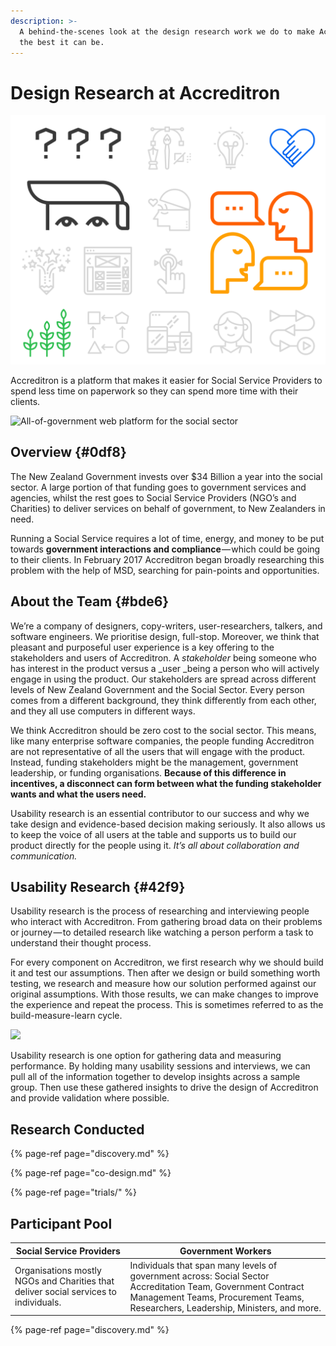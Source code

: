 ```yaml
---
description: >-
  A behind-the-scenes look at the design research work we do to make Accreditron
  the best it can be.
---
```


# Design Research at Accreditron





![](.gitbook/assets/design.png)

  
Accreditron is a platform that makes it easier for Social Service Providers to spend less time on paperwork so they can spend more time with their clients. 

![All-of-government web platform for the social sector](https://cdn-images-1.medium.com/max/800/1*H_HzVpo7CRl1ncp29CHs1w.png)

## Overview {#0df8}

The New Zealand Government invests over $34 Billion a year into the social sector. A large portion of that funding goes to government services and agencies, whilst the rest goes to Social Service Providers \(NGO’s and Charities\) to deliver services on behalf of government, to New Zealanders in need.

Running a Social Service requires a lot of time, energy, and money to be put towards **government interactions **and** compliance** — which could be going to their clients. In February 2017 Accreditron began broadly researching this problem with the help of MSD, searching for pain-points and opportunities.

## About the Team {#bde6}

We’re a company of designers, copy-writers, user-researchers, talkers, and software engineers. We prioritise design, full-stop. Moreover, we think that pleasant and purposeful user experience is a key offering to the stakeholders and users of Accreditron. A _stakeholder_ being someone who has interest in the product versus a _user _being a person who will actively engage in using the product. Our stakeholders are spread across different levels of New Zealand Government and the Social Sector. Every person comes from a different background, they think differently from each other, and they all use computers in different ways.

We think Accreditron should be zero cost to the social sector. This means, like many enterprise software companies, the people funding Accreditron are not representative of all the users that will engage with the product. Instead, funding stakeholders might be the management, government leadership, or funding organisations. **Because of this difference in incentives, a disconnect can form between what the funding stakeholder wants and what the users need.**

Usability research is an essential contributor to our success and why we take design and evidence-based decision making seriously. It also allows us to keep the voice of all users at the table and supports us to build our product directly for the people using it. _It’s all about collaboration and communication._

## Usability Research {#42f9}

Usability research is the process of researching and interviewing people who interact with Accreditron. From gathering broad data on their problems or journey — to detailed research like watching a person perform a task to understand their thought process.

For every component on Accreditron, we first research why we should build it and test our assumptions. Then after we design or build something worth testing, we research and measure how our solution performed against our original assumptions. With those results, we can make changes to improve the experience and repeat the process. This is sometimes referred to as the build-measure-learn cycle.

![](https://cdn-images-1.medium.com/max/800/1*IHae_uwct5UsvaxhAOfMxg.png)

Usability research is one option for gathering data and measuring performance. By holding many usability sessions and interviews, we can pull all of the information together to develop insights across a sample group. Then use these gathered insights to drive the design of Accreditron and provide validation where possible.

## Research Conducted

{% page-ref page="discovery.md" %}

{% page-ref page="co-design.md" %}

{% page-ref page="trials/" %}

## Participant Pool

| Social Service Providers | Government Workers |
| --- | --- |
| Organisations mostly NGOs and Charities that deliver social services to individuals. | Individuals that span many levels of government across: Social Sector Accreditation Team, Government Contract Management Teams, Procurement Teams, Researchers, Leadership, Ministers, and more. |





{% page-ref page="discovery.md" %}



